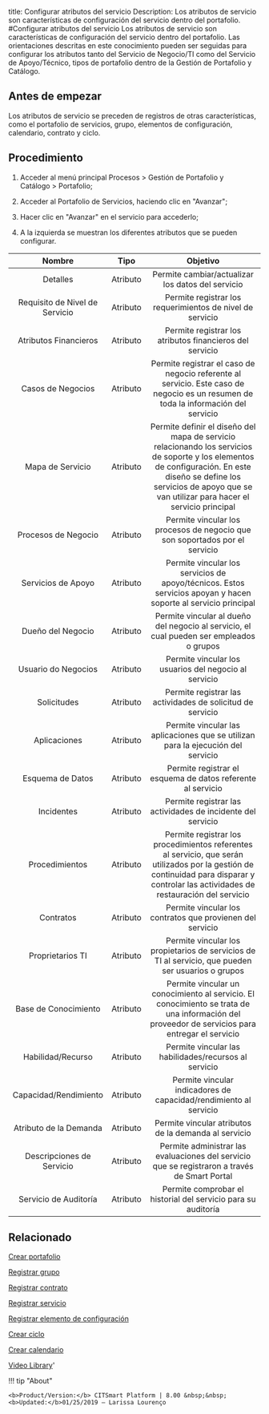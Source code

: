 title:  Configurar atributos del servicio 
Description: Los atributos de servicio son características de configuración del servicio dentro del portafolio.
#Configurar atributos del servicio
Los atributos de servicio son características de configuración del servicio dentro del portafolio.
Las orientaciones descritas en este conocimiento pueden ser seguidas para configurar los atributos tanto del Servicio de Negocio/TI como del Servicio de Apoyo/Técnico, tipos de portafolio dentro de la Gestión de Portafolio y Catálogo.

Antes de empezar
----------------

Los atributos de servicio se preceden de registros de otras características,
como el portafolio de servicios, grupo, elementos de configuración, calendario,
contrato y ciclo.

Procedimiento
-------------

1.  Acceder al menú principal Procesos \> Gestión de Portafolio y Catálogo \>
    Portafolio;

2.  Acceder al Portafolio de Servicios, haciendo clic en "Avanzar";

3.  Hacer clic en "Avanzar" en el servicio para accederlo;

4.  A la izquierda se muestran los diferentes atributos que se pueden
    configurar.

|           **Nombre**           | **Tipo** |                                                                                                         **Objetivo**                                                                                                        |
|:------------------------------:|:--------:|:---------------------------------------------------------------------------------------------------------------------------------------------------------------------------------------------------------------------------:|
|            Detalles            | Atributo |                                                                                      Permite cambiar/actualizar los datos del servicio                                                                                      |
| Requisito de Nivel de Servicio | Atributo |                                                                                  Permite registrar los requerimientos de nivel de servicio                                                                                  |
|      Atributos Financieros     | Atributo |                                                                                   Permite registrar los atributos financieros del servicio                                                                                  |
|        Casos de Negocios       | Atributo |                                              Permite registrar el caso de negocio referente al servicio. Este caso de negocio es un resumen de toda la información del servicio                                             |
|        Mapa de Servicio        | Atributo | Permite definir el diseño del mapa de servicio relacionando los servicios de soporte y los elementos de configuración. En este diseño se define los servicios de apoyo que se van utilizar para hacer el servicio principal |
|       Procesos de Negocio      | Atributo |                                                                         Permite vincular los procesos de negocio que son soportados por el servicio                                                                         |
|       Servicios de Apoyo       | Atributo |                                                        Permite vincular los servicios de apoyo/técnicos. Estos servicios apoyan y hacen soporte al servicio principal                                                       |
|        Dueño del Negocio       | Atributo |                                                                   Permite vincular al dueño del negocio al servicio, el cual pueden ser empleados o grupos                                                                  |
|       Usuario do Negocios      | Atributo |                                                                                    Permite vincular los usuarios del negocio al servicio                                                                                    |
|           Solicitudes          | Atributo |                                                                                  Permite registrar las actividades de solicitud de servicio                                                                                 |
|          Aplicaciones          | Atributo |                                                                       Permite vincular las aplicaciones que se utilizan para la ejecución del servicio                                                                      |
|        Esquema de Datos        | Atributo |                                                                                 Permite registrar el esquema de datos referente al servicio                                                                                 |
|           Incidentes           | Atributo |                                                                                 Permite registrar las actividades de incidente del servicio                                                                                 |
|         Procedimientos         | Atributo |                    Permite registrar los procedimientos referentes al servicio, que serán utilizados por la gestión de continuidad para disparar y controlar las actividades de restauración del servicio                   |
|            Contratos           | Atributo |                                                                                  Permite vincular los contratos que provienen del servicio                                                                                  |
|        Proprietarios TI        | Atributo |                                                              Permite vincular los propietarios de servicios de TI al servicio, que pueden ser usuarios o grupos                                                             |
|      Base de Conocimiento      | Atributo |                                        Permite vincular un conocimiento al servicio. El conocimiento se trata de una información del proveedor de servicios para entregar el servicio                                       |
|        Habilidad/Recurso       | Atributo |                                                                                    Permite vincular las habilidades/recursos al servicio                                                                                    |
|      Capacidad/Rendimiento     | Atributo |                                                                              Permite vincular indicadores de capacidad/rendimiento al servicio                                                                              |
|     Atributo de la Demanda     | Atributo |                                                                                     Permite vincular atributos de la demanda al servicio                                                                                    |
|    Descripciones de Servicio   | Atributo |                                                                Permite administrar las evaluaciones del servicio que se registraron a través de Smart Portal                                                                |
|      Servicio de Auditoría     | Atributo |                                                                                Permite comprobar el historial del servicio para su auditoría                                                                                |


Relacionado
---------------

[Crear portafolio](/es-es/citsmart-esp-8/processes/portfolio-and-catalog/use/create-the-portfolio.html)

[Registrar grupo](/es-es/citsmart-esp-8/initial-settings/access-settings/user/register-groups.html)

[Registrar contrato](/es-es/citsmart-esp-8/additional-features/contract-management/use/register-contract.html)

[Registrar servicio](/es-es/citsmart-esp-8/processes/portfolio-and-catalog/use/register-a-service.html)

[Registrar elemento de configuración](/es-es/citsmart-esp-8/processes/configuration/use/register-CI.html)

[Crear ciclo](/es-es/citsmart-esp-8/platform-administration/time/create-cycle.html)

[Crear calendario](/es-es/citsmart-esp-8/platform-administration/time/create-calendar.html)

<i class='fa fa-youtube-play  fa-2x' style='color:#97ce17;vertical-align: middle;'> </i> [Video Library](https://www.youtube.com/playlist?list=PLB5qK2uzf2RNtQcs0TnUp_O20VqF2A9yL)'

!!! tip "About"

    <b>Product/Version:</b> CITSmart Platform | 8.00 &nbsp;&nbsp;
    <b>Updated:</b>01/25/2019 – Larissa Lourenço
